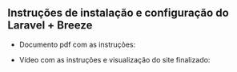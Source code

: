 ## Instruções de instalação e configuração do Laravel + Breeze

- Documento pdf com as instruções:


- Vídeo com as instruções e visualização do site finalizado:


